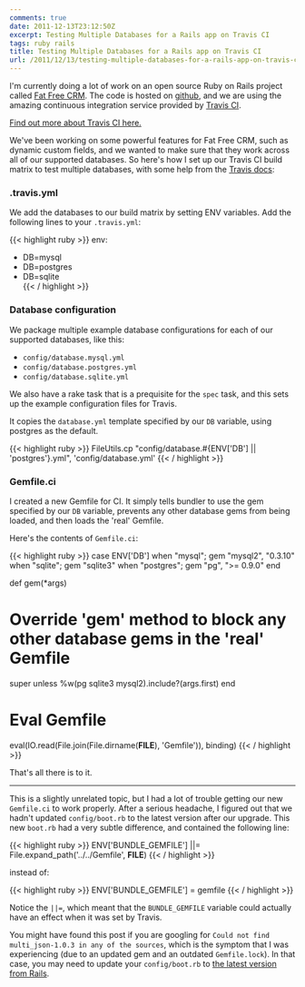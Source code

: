 ```yaml
---
comments: true
date: 2011-12-13T23:12:50Z
excerpt: Testing Multiple Databases for a Rails app on Travis CI
tags: ruby rails
title: Testing Multiple Databases for a Rails app on Travis CI
url: /2011/12/13/testing-multiple-databases-for-a-rails-app-on-travis-ci/
---
```


I'm currently doing a lot of work on an open source Ruby on Rails project called [Fat Free CRM](http://fatfreecrm.com/).
The code is hosted on [github](https://github.com/fatfreecrm/fat_free_crm), and we are using the amazing continuous integration
service provided by [Travis CI](http://travis-ci.org/#!/fatfreecrm/fat_free_crm).

[Find out more about Travis CI here.](http://about.travis-ci.org/)

We've been working on some powerful features for Fat Free CRM, such as dynamic custom fields,
and we wanted to make sure that they work across all of our supported databases.
So here's how I set up our Travis CI build matrix to test multiple databases, 
with some help from the [Travis docs](http://about.travis-ci.org/docs/user/database-setup/):


### .travis.yml

We add the databases to our build matrix by setting ENV variables. Add the following lines to your `.travis.yml`:

{{< highlight ruby >}}
env:
  - DB=mysql
  - DB=postgres
  - DB=sqlite  
{{< / highlight >}}


### Database configuration

We package multiple example database configurations for each of our supported databases, like this:

* `config/database.mysql.yml`
* `config/database.postgres.yml`
* `config/database.sqlite.yml`

We also have a rake task that is a prequisite for the `spec` task, and this sets up the example configuration files for Travis.

It copies the `database.yml` template specified by our `DB` variable, using postgres as the default.

{{< highlight ruby >}}
FileUtils.cp "config/database.#{ENV['DB'] || 'postgres'}.yml", 'config/database.yml'
{{< / highlight >}}

### Gemfile.ci

I created a new Gemfile for CI. It simply tells bundler to use the gem specified by our `DB` variable, 
prevents any other database gems from being loaded, and then loads the 'real' Gemfile.

Here's the contents of `Gemfile.ci`:

{{< highlight ruby >}}
case ENV['DB']
when "mysql"; gem "mysql2", "0.3.10"
when "sqlite"; gem "sqlite3" 
when "postgres"; gem "pg", ">= 0.9.0"
end

def gem(*args)
  # Override 'gem' method to block any other database gems in the 'real' Gemfile
  super unless %w(pg sqlite3 mysql2).include?(args.first)
end

# Eval Gemfile
eval(IO.read(File.join(File.dirname(__FILE__), 'Gemfile')), binding) 
{{< / highlight >}}


That's all there is to it.

---------------------

This is a slightly unrelated topic, but I had a lot of trouble getting our new `Gemfile.ci` to work properly.
After a serious headache, I figured out that we hadn't updated `config/boot.rb`
to the latest version after our upgrade.
This new `boot.rb` had a very subtle difference, and contained the following line:

{{< highlight ruby >}}
ENV['BUNDLE_GEMFILE'] ||= File.expand_path('../../Gemfile', __FILE__)
{{< / highlight >}}

instead of:

{{< highlight ruby >}}
ENV['BUNDLE_GEMFILE'] = gemfile
{{< / highlight >}}

Notice the `||=`, which meant that the `BUNDLE_GEMFILE` variable could actually have an effect when it was set by Travis.

You might have found this post if you are googling for `Could not find multi_json-1.0.3 in any of the sources`, which is 
the symptom that I was experiencing (due to an updated gem and an outdated `Gemfile.lock`).
In that case, you may need to update your `config/boot.rb` to [the latest version from Rails](https://github.com/rails/rails/blob/master/railties/lib/rails/generators/rails/app/templates/config/boot.rb).


